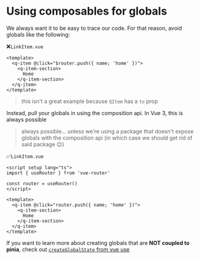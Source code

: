 # Using composables for globals
We always want it to be easy to trace our code. For that reason, avoid globals like the following:

❌`LinkItem.vue`
```vue
<template>
  <q-item @click="$router.push({ name; 'home' })">
    <q-item-section>
      Home
    </q-item-section>
  </q-item>
</template>
```
> this isn't a great example because `QItem` has a `to` prop

Instead, pull your globals in using the composition api. In Vue 3, this is always possible
> always possible... unless we're using a package that doesn't expose globals with the composition api (in which case we should get rid of said package 😉)

✅`LinkItem.vue`
```vue
<script setup lang="ts">
import { useRouter } from 'vue-router'

const router = useRouter()
</script>

<template>
  <q-item @click="router.push({ name; 'home' })">
    <q-item-section>
      Home
    </q-item-section>
  </q-item>
</template>
```

If you want to learn more about creating globals that are **NOT coupled to pinia**, check out [`createGlobalState` from vue use](https://vueuse.org/shared/createglobalstate/#createglobalstate)